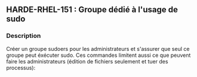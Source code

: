 ## HARDE-RHEL-151 : Groupe dédié à l'usage de sudo

### Description

Créer un groupe sudoers pour les administrateurs et s'assurer que seul ce groupe peut éxécuter sudo. Ces commandes limitent aussi ce que peuvent faire les administrateurs (édition de fichiers seulement et tuer des processus):

